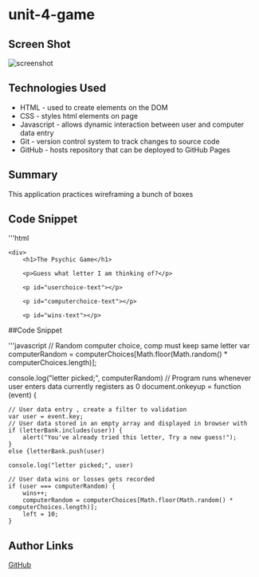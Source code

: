 # unit-4-game


## Screen Shot
<img src="assets/images/Screen.png" alt="screenshot">

## Technologies Used
- HTML - used to create elements on the DOM
- CSS - styles html elements on page
- Javascript - allows dynamic interaction between user and computer data entry
- Git - version control system to track changes to source code
- GitHub - hosts repository that can be deployed to GitHub Pages

## Summary
This application practices wireframing a bunch of boxes

## Code Snippet
'''html

<html lang="en">

<head>
    <meta charset="UTF-8">
    <meta name="viewport" content="width=device-width, initial-scale=1.0">
    <meta http-equiv="X-UA-Compatible" content="ie=edge">
    <title>Psychic-Game</title>

</head>

<body>

    <div>
        <h1>The Psychic Game</h1>

        <p>Guess what letter I am thinking of?</p>

        <p id="userchoice-text"></p>

        <p id="computerchoice-text"></p>

        <p id="wins-text"></p>
##Code Snippet

'''javascript
// Random computer choice, comp must keep same letter
var computerRandom = computerChoices[Math.floor(Math.random() * computerChoices.length)];

console.log("letter picked;", computerRandom)
// Program runs whenever user enters data currently registers as 0
document.onkeyup = function (event) {

    // User data entry , create a filter to validation
    var user = event.key;
    // User data stored in an empty array and displayed in browser with 
    if (letterBank.includes(user)) {
        alert("You've already tried this letter, Try a new guess!");
    }
    else {letterBank.push(user)

    console.log("letter picked;", user)

    // User data wins or losses gets recorded 
    if (user === computerRandom) {
        wins++;
        computerRandom = computerChoices[Math.floor(Math.random() * computerChoices.length)];
        left = 10;
    }
## Author Links
[GitHub](https://github.com/flexsant)